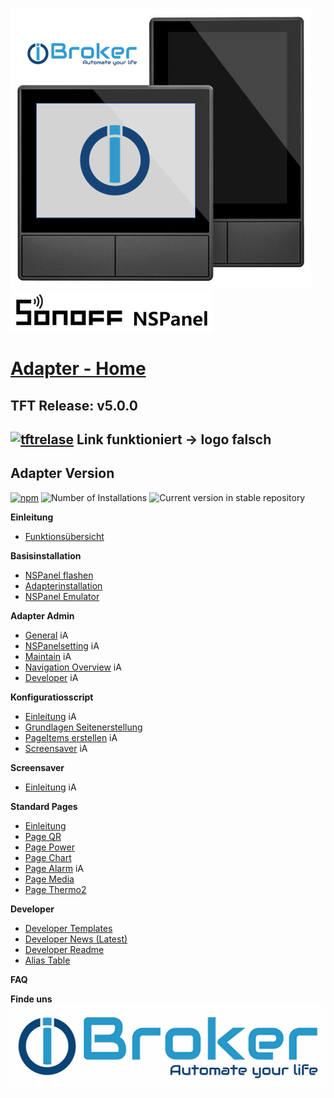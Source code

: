 ![Panel eu_us mit logo](<../Pictures/Panel eu_us mit logo.png>)  
![SOnOFFLogo](../Pictures/SOnOffLogo.png)   
# [Adapter - Home](Home)  
## TFT Release: v5.0.0  
[![tftrelase](https://img.shields.io/github/release/ticaki/iobroker.nspanel-lovelace-ui.svg)](https://github.com/ticaki/ioBroker.nspanel-lovelace-ui/tree/main/HMI)  Link funktioniert -> logo falsch
---
## Adapter Version  
[![npm](https://img.shields.io/npm/v/iobroker.nspanel-lovelace-ui.svg)](https://github.com/ticaki/ioBroker.nspanel-lovelace-ui/releases) ![Number of Installations](https://iobroker.live/badges/nspanel-lovelace-ui-installed.svg) ![Current version in stable repository](https://iobroker.live/badges/nspanel-lovelace-ui-stable.svg)  
  
  
**Einleitung**  
- [Funktionsübersicht]()  
  
**Basisinstallation**  
- [NSPanel flashen](NSPanel-flashen)  
- [Adapterinstallation](Adapter-Installation)  
- [NSPanel Emulator](NSPanel-Nextion-Editor)  

**Adapter Admin**
- [General](General) iA  
- [NSPanelsetting](NSPanelsetting) iA  
- [Maintain](Maintain) iA  
- [Navigation Overview](Navigation) iA  
- [Developer](Developer) iA  
  
**Konfiguratiosscript**
- [Einleitung](ScriptConfig) iA
- [Grundlagen Seitenerstellung](ScriptConfig#seiten-konfiguration)  
- [PageItems erstellen](ScriptConfig#pageitems) iA  
- [Screensaver](ScriptConfig#screensaver) iA  

**Screensaver**  
- [Einleitung](Screensaver.md#einleitung) iA  

**Standard Pages**  
- [Einleitung](Pages)  
- [Page QR](PageQR)  
- [Page Power](PagePower)  
- [Page Chart](PageChart)
- [Page Alarm](PageAlarm) iA  
- [Page Media](PageMedia)   
- [Page Thermo2](PageThermo2) 
  
**Developer**  
- [Developer Templates](Developer-Templates)  
- [Developer News (Latest)](Developer-News-(Latest))
- [Developer Readme](Developer-Readme)
- [Alias Table](https://github.com/ticaki/ioBroker.nspanel-lovelace-ui/blob/main/ALIAS.md)
  
**FAQ**  

**Finde uns**  
[![iobrokerLogo](../Pictures/iobrokerLogo.png)](https://forum.iobroker.net/topic/80055/alphatest-nspanel-lovelace-ui-v0-1-1)  
 